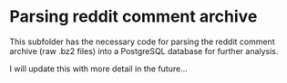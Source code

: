 # Parsing reddit comment archive

This subfolder has the necessary code for parsing the reddit comment archive (raw .bz2 files) into a PostgreSQL database for further analysis.

I will update this with more detail in the future...
